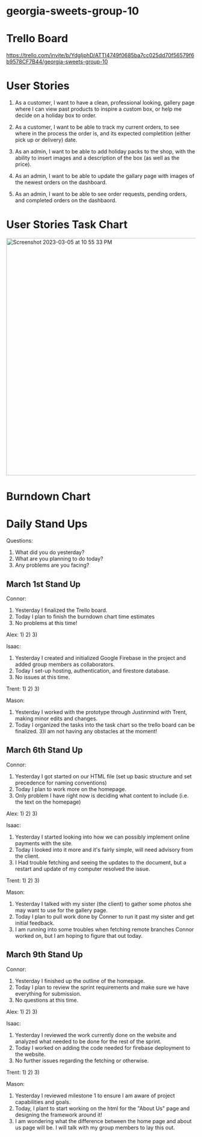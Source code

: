 # georgia-sweets-group-10

# Trello Board
https://trello.com/invite/b/YdgIjphD/ATTI4749f0685ba7cc025dd70f56579f6b9578CF7B44/georgia-sweets-group-10

# User Stories
1. As a customer, I want to have a clean, professional looking, gallery page where I can view past products to inspire a custom box, or help me decide on a holiday box to order.

2. As a customer, I want to be able to track my current orders, to see where in the process the order is, and its expected completition (either pick up or delivery) date.

3. As an admin, I want to be able to add holiday packs to the shop, with the ability to insert images and a description of the box (as well as the price).

4. As an admin, I want to be able to update the gallary page with images of the newest orders on the dashboard. 

5. As an admin, I want to be able to see order requests, pending orders, and completed orders on the dashbaord.

# User Stories Task Chart
<img width="631" alt="Screenshot 2023-03-05 at 10 55 33 PM" src="https://user-images.githubusercontent.com/93365258/223022600-dd7a5c03-cbd8-4c23-acae-b3af2bd68474.png">

# Burndown Chart

# Daily Stand Ups
Questions:
1) What did you do yesterday?
2) What are you planning to do today?
3) Any problems are you facing?

## March 1st Stand Up
Connor:
1) Yesterday I finalized the Trello board.
2) Today I plan to finish the burndown chart time estimates
3) No problems at this time!

Alex:
1)
2)
3)

Isaac:
1) Yesterday I created and initialized Google Firebase in the project and added group members as collaborators.
2) Today I set-up hosting, authentication, and firestore database.
3) No issues at this time.

Trent:
1)
2)
3)

Mason:
1) Yesterday I worked with the prototype through Justinmind with Trent, making minor edits and changes.
2) Today I organized the tasks into the task chart so the trello board can be finalized.
3)I am not having any obstacles at the moment!

## March 6th Stand Up
Connor:
1) Yesterday I got started on our HTML file (set up basic structure and set precedence for naming conventions)
2) Today I plan to work more on the homepage.
3) Only problem I have right now is deciding what content to include (i.e. the text on the homepage)

Alex:
1)
2)
3)

Isaac:
1) Yesterday I started looking into how we can possibly implement online payments with the site.
2) Today I looked into it more and it's fairly simple, will need advisory from the client. 
3) I Had trouble fetching and seeing the updates to the document, but a restart and update of my computer resolved the issue.

Trent:
1)
2)
3)

Mason:
1) Yesterday I talked with my sister (the client) to gather some photos she may want to use for the gallery page.
2) Today I plan to pull work done by Conner to run it past my sister and get initial feedback.
3) I am running into some troubles when fetching remote branches Connor worked on, but I am hoping to figure that out today.


## March 9th Stand Up
Connor:
1) Yesterday I finished up the outline of the homepage.
2) Today I plan to review the sprint requirements and make sure we have everything for submission.
3) No questions at this time.

Alex:
1)
2)
3)

Isaac:
1) Yesterday I reviewed the work currently done on the website and analyzed what needed to be done for the rest of the sprint.
2) Today I worked on adding the code needed for firebase deployment to the website.
3) No further issues regarding the fetching or otherwise.

Trent:
1)
2)
3)

Mason:
1) Yesterday I reviewed milestone 1 to ensure I am aware of project capabilities and goals.
2) Today, I plant to start working on the html for the "About Us" page and designing the framework around it!
3) I am wondering what the difference between the home page and about us page will be. I will talk with my group members to lay this out.



